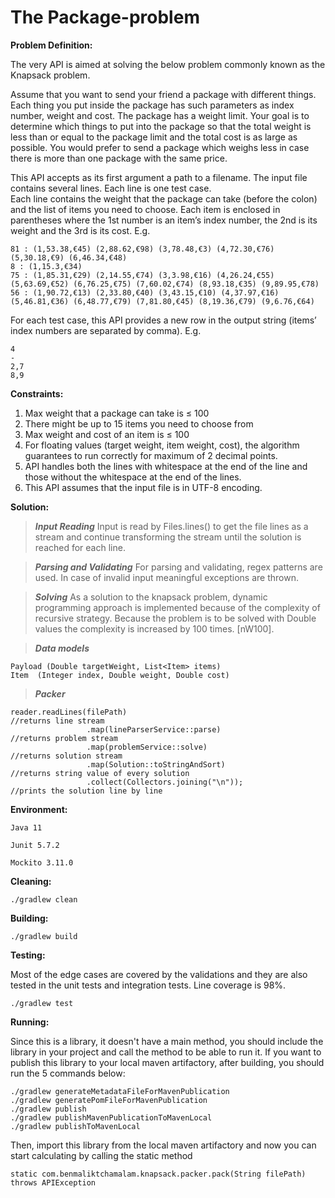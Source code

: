 # The Package-problem

**Problem Definition:**

The very API is aimed at solving the below problem commonly known as the Knapsack problem.

Assume that you want to send your friend a package with different things. Each thing you put inside the package has such
parameters as index number, weight and cost. The package has a weight limit. Your goal is to determine which things to
put into the package so that the total weight is less than or equal to the package limit and the total cost is as large
as possible. You would prefer to send a package which weighs less in case there is more than one package with the same
price.

This API accepts as its first argument a path to a filename. The input file contains several lines. Each line is one
test case.  
Each line contains the weight that the package can take (before the colon)  and the list of items you need to choose.
Each item is enclosed in parentheses where the 1st number is an item’s index number, the 2nd is its weight and the 3rd
is its cost. E.g.

```
81 : (1,53.38,€45) (2,88.62,€98) (3,78.48,€3) (4,72.30,€76) (5,30.18,€9) (6,46.34,€48) 
8 : (1,15.3,€34) 
75 : (1,85.31,€29) (2,14.55,€74) (3,3.98,€16) (4,26.24,€55) (5,63.69,€52) (6,76.25,€75) (7,60.02,€74) (8,93.18,€35) (9,89.95,€78) 
56 : (1,90.72,€13) (2,33.80,€40) (3,43.15,€10) (4,37.97,€16) (5,46.81,€36) (6,48.77,€79) (7,81.80,€45) (8,19.36,€79) (9,6.76,€64) 
```

For each test case, this API provides a new row in the output string (items’ index numbers are separated by comma). E.g.

```
4 
- 
2,7 
8,9
```

**Constraints:**

1. Max weight that a package can take is ≤ 100
2. There might be up to 15 items you need to choose from
3. Max weight and cost of an item is ≤ 100
4. For floating values (target weight, item weight, cost), the algorithm guarantees to run correctly for maximum of 2
   decimal points.
5. API handles both the lines with whitespace at the end of the line and those without the whitespace at the end of the
   lines.
6. This API assumes that the input file is in UTF-8 encoding.

**Solution:**

> ***Input Reading***
Input is read by Files.lines() to get the file lines as a stream and continue transforming the stream until the solution is reached for each line.

> ***Parsing and Validating***
For parsing and validating, regex patterns are used. In case of invalid input meaningful exceptions are thrown.

> ***Solving***
As a solution to the knapsack problem, dynamic programming approach is implemented because of the complexity of recursive strategy. Because the problem is to be solved with    Double values the complexity is increased by 100 times. [nW100].

> ***Data models***

   ```
   Payload (Double targetWeight, List<Item> items)
   Item  (Integer index, Double weight, Double cost)
   ```

> ***Packer***

   ```
   reader.readLines(filePath)                                           //returns line stream
                    .map(lineParserService::parse)                      //returns problem stream
                    .map(problemService::solve)                         //returns solution stream
                    .map(Solution::toStringAndSort)                       //returns string value of every solution
                    .collect(Collectors.joining("\n"));                 //prints the solution line by line 
   ```

**Environment:**

```
Java 11

Junit 5.7.2

Mockito 3.11.0
```

**Cleaning:**

`./gradlew clean`

**Building:**

`./gradlew build`

**Testing:**

Most of the edge cases are covered by the validations and they are also tested in the unit tests and integration tests.
Line coverage is 98%.

`./gradlew test`

**Running:**

Since this is a library, it doesn't have a main method, you should include the library in your project and call the
method to be able to run it. If you want to publish this library to your local maven artifactory, after building, you
should run the 5 commands below:

```
./gradlew generateMetadataFileForMavenPublication
./gradlew generatePomFileForMavenPublication
./gradlew publish
./gradlew publishMavenPublicationToMavenLocal 
./gradlew publishToMavenLocal
```

Then, import this library from the local maven artifactory and now you can start calculating by calling the static
method

```
static com.benmaliktchamalam.knapsack.packer.pack(String filePath) throws APIException
```



